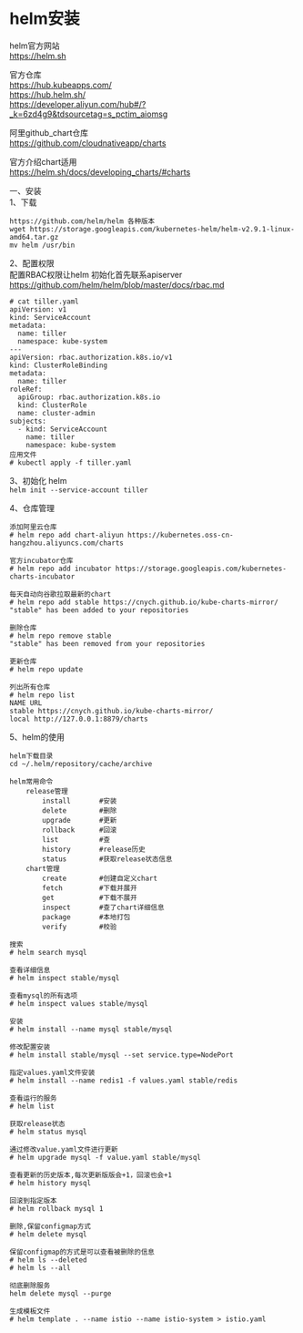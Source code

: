 helm安装
========

helm官方网站  
https://helm.sh  

官方仓库  
https://hub.kubeapps.com/  
https://hub.helm.sh/  
https://developer.aliyun.com/hub#/?_k=6zd4g9&tdsourcetag=s_pctim_aiomsg  

阿里github_chart仓库  
https://github.com/cloudnativeapp/charts  

官方介绍chart适用  
https://helm.sh/docs/developing_charts/#charts  

一、安装  
1、下载  
```
https://github.com/helm/helm 各种版本  
wget https://storage.googleapis.com/kubernetes-helm/helm-v2.9.1-linux-amd64.tar.gz  
mv helm /usr/bin  
```  

2、配置权限  
配置RBAC权限让helm 初始化首先联系apiserver  
https://github.com/helm/helm/blob/master/docs/rbac.md  

```
# cat tiller.yaml
apiVersion: v1
kind: ServiceAccount
metadata:
  name: tiller
  namespace: kube-system
---
apiVersion: rbac.authorization.k8s.io/v1
kind: ClusterRoleBinding
metadata:
  name: tiller
roleRef:
  apiGroup: rbac.authorization.k8s.io
  kind: ClusterRole
  name: cluster-admin
subjects:
  - kind: ServiceAccount
    name: tiller
    namespace: kube-system
应用文件
# kubectl apply -f tiller.yaml
```  

3、初始化 helm  
``` helm init --service-account tiller ```  


4、仓库管理  
```
添加阿里云仓库
# helm repo add chart-aliyun https://kubernetes.oss-cn-hangzhou.aliyuncs.com/charts

官方incubator仓库
# helm repo add incubator https://storage.googleapis.com/kubernetes-charts-incubator

每天自动向谷歌拉取最新的chart
# helm repo add stable https://cnych.github.io/kube-charts-mirror/
"stable" has been added to your repositories

删除仓库
# helm repo remove stable
"stable" has been removed from your repositories

更新仓库
# helm repo update

列出所有仓库
# helm repo list
NAME URL
stable https://cnych.github.io/kube-charts-mirror/
local http://127.0.0.1:8879/charts
```  


5、helm的使用   
```
helm下载目录  
cd ~/.helm/repository/cache/archive

helm常用命令  
	release管理
		install       #安装
		delete        #删除
		upgrade       #更新
		rollback      #回滚
		list          #查
		history       #release历史
		status        #获取release状态信息
	chart管理
		create        #创建自定义chart
		fetch         #下载并展开
		get           #下载不展开
		inspect       #查了chart详细信息
		package       #本地打包
		verify        #校验
		
搜索  
# helm search mysql

查看详细信息
# helm inspect stable/mysql

查看mysql的所有选项
# helm inspect values stable/mysql

安装  
# helm install --name mysql stable/mysql

修改配置安装
# helm install stable/mysql --set service.type=NodePort

指定values.yaml文件安装  
# helm install --name redis1 -f values.yaml stable/redis

查看运行的服务
# helm list

获取release状态
# helm status mysql

通过修改value.yaml文件进行更新
# helm upgrade mysql -f value.yaml stable/mysql

查看更新的历史版本,每次更新版版会+1，回滚也会+1
# helm history mysql

回滚到指定版本
# helm rollback mysql 1

删除,保留configmap方式
# helm delete mysql

保留configmap的方式是可以查看被删除的信息
# helm ls --deleted
# helm ls --all

彻底删除服务
helm delete mysql --purge

生成模板文件
# helm template . --name istio --name istio-system > istio.yaml

```  


